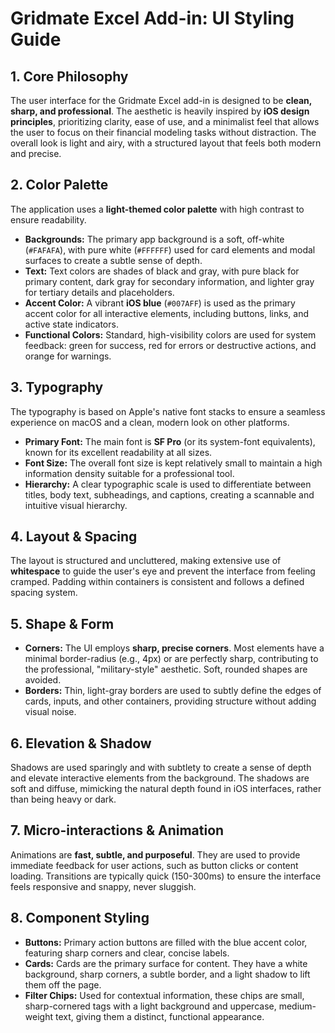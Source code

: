 # Gridmate Excel Add-in: UI Styling Guide

## 1. Core Philosophy

The user interface for the Gridmate Excel add-in is designed to be **clean, sharp, and professional**. The aesthetic is heavily inspired by **iOS design principles**, prioritizing clarity, ease of use, and a minimalist feel that allows the user to focus on their financial modeling tasks without distraction. The overall look is light and airy, with a structured layout that feels both modern and precise.

## 2. Color Palette

The application uses a **light-themed color palette** with high contrast to ensure readability.

-   **Backgrounds:** The primary app background is a soft, off-white (`#FAFAFA`), with pure white (`#FFFFFF`) used for card elements and modal surfaces to create a subtle sense of depth.
-   **Text:** Text colors are shades of black and gray, with pure black for primary content, dark gray for secondary information, and lighter gray for tertiary details and placeholders.
-   **Accent Color:** A vibrant **iOS blue** (`#007AFF`) is used as the primary accent color for all interactive elements, including buttons, links, and active state indicators.
-   **Functional Colors:** Standard, high-visibility colors are used for system feedback: green for success, red for errors or destructive actions, and orange for warnings.

## 3. Typography

The typography is based on Apple's native font stacks to ensure a seamless experience on macOS and a clean, modern look on other platforms.

-   **Primary Font:** The main font is **SF Pro** (or its system-font equivalents), known for its excellent readability at all sizes.
-   **Font Size:** The overall font size is kept relatively small to maintain a high information density suitable for a professional tool.
-   **Hierarchy:** A clear typographic scale is used to differentiate between titles, body text, subheadings, and captions, creating a scannable and intuitive visual hierarchy.

## 4. Layout & Spacing

The layout is structured and uncluttered, making extensive use of **whitespace** to guide the user's eye and prevent the interface from feeling cramped. Padding within containers is consistent and follows a defined spacing system.

## 5. Shape & Form

-   **Corners:** The UI employs **sharp, precise corners**. Most elements have a minimal border-radius (e.g., 4px) or are perfectly sharp, contributing to the professional, "military-style" aesthetic. Soft, rounded shapes are avoided.
-   **Borders:** Thin, light-gray borders are used to subtly define the edges of cards, inputs, and other containers, providing structure without adding visual noise.

## 6. Elevation & Shadow

Shadows are used sparingly and with subtlety to create a sense of depth and elevate interactive elements from the background. The shadows are soft and diffuse, mimicking the natural depth found in iOS interfaces, rather than being heavy or dark.

## 7. Micro-interactions & Animation

Animations are **fast, subtle, and purposeful**. They are used to provide immediate feedback for user actions, such as button clicks or content loading. Transitions are typically quick (150-300ms) to ensure the interface feels responsive and snappy, never sluggish.

## 8. Component Styling

-   **Buttons:** Primary action buttons are filled with the blue accent color, featuring sharp corners and clear, concise labels.
-   **Cards:** Cards are the primary surface for content. They have a white background, sharp corners, a subtle border, and a light shadow to lift them off the page.
-   **Filter Chips:** Used for contextual information, these chips are small, sharp-cornered tags with a light background and uppercase, medium-weight text, giving them a distinct, functional appearance.
